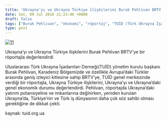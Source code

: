 ```yaml
---
title: 'Ukrayna’yı ve Ukrayna Türkiye ilişkilerini Burak Pehlivan BRTV’ye bir röportajla değerlendirdi'
date: Sat, 09 Jul 2016 21:23:46 +0000
draft: false
tags: ["Burak Pehlivan", "ekonomi", "röportaj", "TUİD (Türk Ukrayna İşadamları Derneği)", "Ukrayna Ekonomisi", "Ukrayna Türkiye İlişkileri"]
type: post
---
```


[![11](https://burakpehlivan.org/wp-content/uploads/2016/07/11.png)](https://burakpehlivan.org/wp-content/uploads/2016/07/11.png)

Ukrayna’yı ve Ukrayna Türkiye ilişkilerini Burak Pehlivan BRTV’ye bir röportajla değerlendirdi

Uluslararası Türk Ukrayna İşadamları Derneği(TUİD) yönetim kurulu başkanı Burak Pehlivan, Karadeniz Bölgemizde ve özellikle Avrupa’daki Türkler arasında geniş izleyici kitlesine sahip BRTV’ye, TUİD genel merkezinde verdiği bir röportajla, Ukrayna Türkiye ilişkilerini, Ukrayna’yı ve Ukrayna’daki genel ekonomik durumu değerlendirdi. Pehlivan, röportajda Ukrayna’daki yatırım potansiyeline ve imkanlarına değinirken, yeniden kurulan Ukrayna’da, Türkiye’nin ve Türk iş dünyasının daha çok söz sahibi olması gerektiğine de dikkat çekti.


kaynak: tuid.org.ua